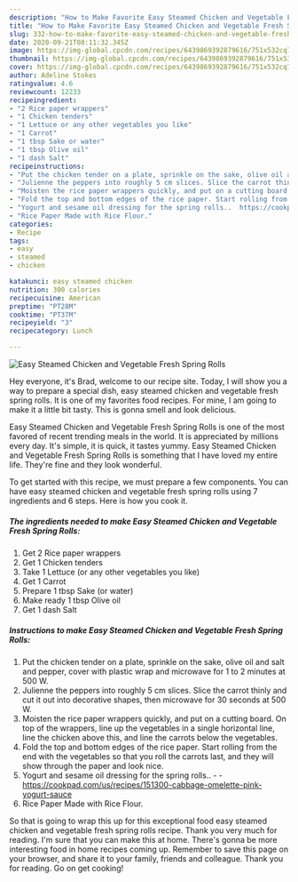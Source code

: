```yaml
---
description: "How to Make Favorite Easy Steamed Chicken and Vegetable Fresh Spring Rolls"
title: "How to Make Favorite Easy Steamed Chicken and Vegetable Fresh Spring Rolls"
slug: 332-how-to-make-favorite-easy-steamed-chicken-and-vegetable-fresh-spring-rolls
date: 2020-09-21T08:11:32.345Z
image: https://img-global.cpcdn.com/recipes/6439869392879616/751x532cq70/easy-steamed-chicken-and-vegetable-fresh-spring-rolls-recipe-main-photo.jpg
thumbnail: https://img-global.cpcdn.com/recipes/6439869392879616/751x532cq70/easy-steamed-chicken-and-vegetable-fresh-spring-rolls-recipe-main-photo.jpg
cover: https://img-global.cpcdn.com/recipes/6439869392879616/751x532cq70/easy-steamed-chicken-and-vegetable-fresh-spring-rolls-recipe-main-photo.jpg
author: Adeline Stokes
ratingvalue: 4.6
reviewcount: 12233
recipeingredient:
- "2 Rice paper wrappers"
- "1 Chicken tenders"
- "1 Lettuce or any other vegetables you like"
- "1 Carrot"
- "1 tbsp Sake or water"
- "1 tbsp Olive oil"
- "1 dash Salt"
recipeinstructions:
- "Put the chicken tender on a plate, sprinkle on the sake, olive oil and salt and pepper, cover with plastic wrap and microwave for 1 to 2 minutes at 500 W."
- "Julienne the peppers into roughly 5 cm slices. Slice the carrot thinly and cut it out into decorative shapes, then microwave for 30 seconds at 500 W."
- "Moisten the rice paper wrappers quickly, and put on a cutting board. On top of the wrappers, line up the vegetables in a single horizontal line, line the chicken above this, and line the carrots below the vegetables."
- "Fold the top and bottom edges of the rice paper. Start rolling from the end with the vegetables so that you roll the carrots last, and they will show through the paper and look nice."
- "Yogurt and sesame oil dressing for the spring rolls..  https://cookpad.com/us/recipes/151300-cabbage-omelette-pink-yogurt-sauce"
- "Rice Paper Made with Rice Flour."
categories:
- Recipe
tags:
- easy
- steamed
- chicken

katakunci: easy steamed chicken 
nutrition: 300 calories
recipecuisine: American
preptime: "PT28M"
cooktime: "PT37M"
recipeyield: "3"
recipecategory: Lunch

---
```



![Easy Steamed Chicken and Vegetable Fresh Spring Rolls](https://img-global.cpcdn.com/recipes/6439869392879616/751x532cq70/easy-steamed-chicken-and-vegetable-fresh-spring-rolls-recipe-main-photo.jpg)

Hey everyone, it's Brad, welcome to our recipe site. Today, I will show you a way to prepare a special dish, easy steamed chicken and vegetable fresh spring rolls. It is one of my favorites food recipes. For mine, I am going to make it a little bit tasty. This is gonna smell and look delicious.



Easy Steamed Chicken and Vegetable Fresh Spring Rolls is one of the most favored of recent trending meals in the world. It is appreciated by millions every day. It's simple, it is quick, it tastes yummy. Easy Steamed Chicken and Vegetable Fresh Spring Rolls is something that I have loved my entire life. They're fine and they look wonderful.


To get started with this recipe, we must prepare a few components. You can have easy steamed chicken and vegetable fresh spring rolls using 7 ingredients and 6 steps. Here is how you cook it.

<!--inarticleads1-->

##### The ingredients needed to make Easy Steamed Chicken and Vegetable Fresh Spring Rolls:

1. Get 2 Rice paper wrappers
1. Get 1 Chicken tenders
1. Take 1 Lettuce (or any other vegetables you like)
1. Get 1 Carrot
1. Prepare 1 tbsp Sake (or water)
1. Make ready 1 tbsp Olive oil
1. Get 1 dash Salt




<!--inarticleads2-->

##### Instructions to make Easy Steamed Chicken and Vegetable Fresh Spring Rolls:

1. Put the chicken tender on a plate, sprinkle on the sake, olive oil and salt and pepper, cover with plastic wrap and microwave for 1 to 2 minutes at 500 W.
1. Julienne the peppers into roughly 5 cm slices. Slice the carrot thinly and cut it out into decorative shapes, then microwave for 30 seconds at 500 W.
1. Moisten the rice paper wrappers quickly, and put on a cutting board. On top of the wrappers, line up the vegetables in a single horizontal line, line the chicken above this, and line the carrots below the vegetables.
1. Fold the top and bottom edges of the rice paper. Start rolling from the end with the vegetables so that you roll the carrots last, and they will show through the paper and look nice.
1. Yogurt and sesame oil dressing for the spring rolls.. -  - https://cookpad.com/us/recipes/151300-cabbage-omelette-pink-yogurt-sauce
1. Rice Paper Made with Rice Flour.




So that is going to wrap this up for this exceptional food easy steamed chicken and vegetable fresh spring rolls recipe. Thank you very much for reading. I'm sure that you can make this at home. There's gonna be more interesting food in home recipes coming up. Remember to save this page on your browser, and share it to your family, friends and colleague. Thank you for reading. Go on get cooking!
